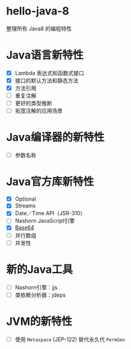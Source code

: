 # hello-java-8
整理所有 Java8 的编程特性

# Java语言新特性
- [x] Lambda 表达式和函数式接口
- [x] 接口的默认方法和静态方法
- [x] 方法引用
- [ ] 重复注解
- [ ] 更好的类型推断
- [ ] 拓宽注解的应用场景

# Java编译器的新特性
- [ ] 参数名称

# Java官方库新特性
- [x] Optional
- [x] Streams
- [x] Date／Time API（JSR-310）
- [ ] Nashorn JavaScript引擎
- [x] [Base64](./src/test/java/io/mike/java8/Base64Tester.java)
- [ ] 并行数组
- [ ] 并发性

# 新的Java工具
- [ ] Nashorn引擎：jjs
- [ ] 类依赖分析器：jdeps

# JVM的新特性
- [ ] 使用 `Metaspace` (JEP-122) 替代永久代 `PermGen` 
